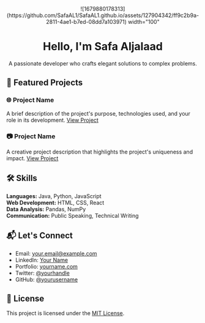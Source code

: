 <!-- Header Section -->
<p align="center">
 ![1679880178313](https://github.com/SafaAL1/SafaAL1.github.io/assets/127904342/ff9c2b9a-2811-4ae1-b7ed-08dd7a103971) width="100"
</p>
<h1 align="center">
  Hello, I'm Safa Aljalaad
</h1>
<p align="center">
  A passionate developer who crafts elegant solutions to complex problems.
</p>

<!-- Badges/Stats/Intro Section -->

<!-- Projects Section -->
## 🚀 Featured Projects

### 🌐 Project Name
A brief description of the project's purpose, technologies used, and your role in its development.
[View Project](https://github.com/yourusername/project1)

### 📷 Project Name
A creative project description that highlights the project's uniqueness and impact.
[View Project](https://github.com/yourusername/project2)

<!-- Skills Section -->
## 🛠️ Skills

**Languages:** Java, Python, JavaScript  
**Web Development:** HTML, CSS, React  
**Data Analysis:** Pandas, NumPy  
**Communication:** Public Speaking, Technical Writing

<!-- Contact Section -->
## 📬 Let's Connect

- Email: your.email@example.com
- LinkedIn: [Your Name](https://www.linkedin.com/in/yourname)
- Portfolio: [yourname.com](https://www.yourname.com)
- Twitter: [@yourhandle](https://twitter.com/yourhandle)
- GitHub: [@yourusername](https://github.com/yourusername)

<!-- Footer Section -->
## 📝 License

This project is licensed under the [MIT License](LICENSE).
